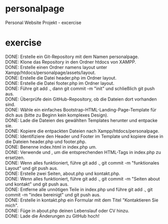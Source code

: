 # personalpage
Personal Website Projekt - excercise
# exercise
DONE: Erstelle ein Git-Repository mit dem Namen personalpage.\
DONE: Klone das Repository in den Ordner htdocs von XAMPP.\
DONE: Erstelle einen Ordner namens layout unter Xampp/htdocs/personalpage/assets/layout.\
DONE: Erstelle die Datei header.php im Ordner layout.\
DONE: Erstelle die Datei footer.php im Ordner layout.\
DONE: Führe git add ., dann git commit -m "init" und schließlich git push aus.\
DONE: Überprüfe dein GitHub-Repository, ob die Dateien dort vorhanden sind.\
DONE: Wähle ein einfaches Bootstrap-HTML-Landing-Page-Template für dich aus (bitte zu Beginn kein komplexes Design).\
DONE: Lade die Dateien des gewählten Templates herunter und entpacke sie.\
DONE: Kopiere die entpackten Dateien nach Xampp/htdocs/personalpage.\
DONE: Identifiziere den Header und Footer im Template und kopiere diese in die Dateien header.php und footer.php.\
DONE: Benenne index.html in index.php um.\
DONE: Verwende und , um die entsprechenden HTML-Tags in index.php zu ersetzen.\
DONE: Wenn alles funktioniert, führe git add ., git commit -m "funktionales Layout" und git push aus.\
DONE: Erstelle zwei Seiten, about.php und kontakt.php.\
DONE: Wenn alles funktioniert, führe git add ., git commit -m "Seiten about und kontakt" und git push aus.\
DONE: Entferne alle unnötigen Teile in index.php und führe git add ., git commit -m "index bereinigt" und git push aus.\
DONE: Erstelle in kontakt.php ein Formular mit dem Titel "Kontaktieren Sie mich".\
DONE: Füge in about.php deinen Lebenslauf oder CV hinzu.\
DONE: Lade die Änderungen zu GitHub hoch!
